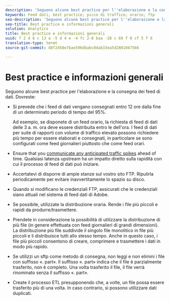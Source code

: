 ```yaml
---
description: 'Seguono alcune best practice per l''elaborazione e la consegna dei feed di dati. Dovresti '
keywords: Feed dati; best practice; picco di traffico; orario; ftp
seo-description: 'Seguono alcune best practice per l''elaborazione e la consegna dei feed di dati. Dovresti '
seo-title: Best practice e informazioni generali
solution: Analytics
title: Best practice e informazioni generali
uuid: f 2 d 6 c 13 a -5 d 4 e -4 fc 2-8 baa -28 c 69 f 0 cf 5 f 6
translation-type: tm+mt
source-git-commit: d8f2458e7bae596dbabc8dab33ea5d2881047566

---
```



# Best practice e informazioni generali

Seguono alcune best practice per l'elaborazione e la consegna dei feed di dati. Dovreste:

* Si prevede che i feed di dati vengano consegnati entro 12 ore dalla fine di un determinato periodo di tempo del 95%.

   Ad esempio, se disponete di un feed orario, la richiesta di feed di dati delle 3 a. m. ora deve essere distribuita entro le dell'ora. I feed di dati per suite di rapporti con volume di traffico elevato possono richiedere più tempo per essere elaborati e consegnati, in particolare se sono configurati come feed giornalieri piuttosto che come feed orari.
* Ensure that you [communicate any anticipated traffic spikes](https://marketing.adobe.com/resources/help/en_US/reference/t_traffic_schedule_spike.html) ahead of time. Qualsiasi latenza upstream ha un impatto diretto sulla rapidità con cui il processo di feed di dati può iniziare.
* Accertatevi di disporre di ampie stanze sul vostro sito FTP. Ripulirla periodicamente per evitare inavvertitamente lo spazio su disco.
* Quando si modificano le credenziali FTP, assicurati che le credenziali siano attuali nel sistema di feed dati di Adobe.
* Se possibile, utilizzate la distribuzione oraria. Rende i file più piccoli e rapidi da produrre/trasmettere.
* Prendete in considerazione la possibilità di utilizzare la distribuzione di più file (in genere effettuata con feed giornalieri di grandi dimensioni). La distribuzione più file suddivide il singolo file monolitico in file più piccoli e li distribuisce tutti allo stesso tempo. Anche in questo caso, i file più piccoli consentono di creare, comprimere e trasmettere i dati in modo più rapido.
* Se utilizzi un sftp come metodo di consegna, non leggi e non elimini i file con suffisso «. part». Il suffisso «. part» indica che il file è parzialmente trasferito, non è completo. Una volta trasferito il file, il file verrà rinominato senza il suffisso «. part».
* Create il processo ETL presupponendo che, a volte, un file possa essere trasferito più di una volta. In caso contrario, si possono utilizzare dati duplicati.
